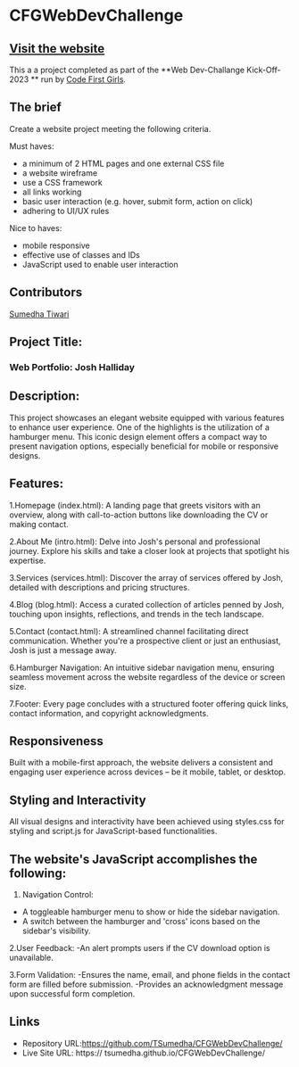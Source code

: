 # CFGWebDevChallenge
  
## [Visit the website](https://TSumedha.github.io/portfolio)

This a a project completed as part of the **Web Dev-Challange Kick-Off-2023 ** run by [Code First Girls](https://codefirstgirls.com).

## The brief

Create a website project meeting the following criteria.

Must haves:

- a minimum of 2 HTML pages and one external CSS file
- a website wireframe
- use a CSS framework
- all links working
- basic user interaction (e.g. hover, submit form, action on click)
- adhering to UI/UX rules

Nice to haves: 

- mobile responsive
- effective use of classes and IDs
- JavaScript used to enable user interaction

## Contributors

[Sumedha Tiwari](https://github.com/TSumedha)


## Project Title:
### Web Portfolio: Josh Halliday 

## Description:
This project showcases an elegant website equipped with various features to enhance user experience. One of the highlights is the utilization of a hamburger menu. This iconic design element offers a compact way to present navigation options, especially beneficial for mobile or responsive designs.

## Features:

1.Homepage (index.html): A landing page that greets visitors with an overview, along with call-to-action buttons like downloading the CV or making contact.

2.About Me (intro.html): Delve into Josh's personal and professional journey. Explore his skills and take a closer look at projects that spotlight his expertise.

3.Services (services.html): Discover the array of services offered by Josh, detailed with descriptions and pricing structures.

4.Blog (blog.html): Access a curated collection of articles penned by Josh, touching upon insights, reflections, and trends in the tech landscape.

5.Contact (contact.html): A streamlined channel facilitating direct communication. Whether you're a prospective client or just an enthusiast, Josh is just a message away.

6.Hamburger Navigation: An intuitive sidebar navigation menu, ensuring seamless movement across the website regardless of the device or screen size.

7.Footer: Every page concludes with a structured footer offering quick links, contact information, and copyright acknowledgments.

## Responsiveness
Built with a mobile-first approach, the website delivers a consistent and engaging user experience across devices – be it mobile, tablet, or desktop.

## Styling and Interactivity
All visual designs and interactivity have been achieved using styles.css for styling and script.js for JavaScript-based functionalities.

## The website's JavaScript accomplishes the following:

1. Navigation Control:
- A toggleable hamburger menu to show or hide the sidebar navigation.
- A switch between the hamburger and 'cross' icons based on the sidebar's visibility.

2.User Feedback:
-An alert prompts users if the CV download option is unavailable.

3.Form Validation:
-Ensures the name, email, and phone fields in the contact form are filled before 
 submission.
-Provides an acknowledgment message upon successful form completion.

## Links
- Repository URL:https://github.com/TSumedha/CFGWebDevChallenge/
- Live Site URL: https:// tsumedha.github.io/CFGWebDevChallenge/
